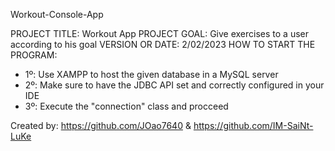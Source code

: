 Workout-Console-App 

PROJECT TITLE: Workout App
PROJECT GOAL: Give exercises to a user according to his goal 
VERSION OR DATE: 2/02/2023
HOW TO START THE PROGRAM: 
  - 1º: Use XAMPP to host the given database in a MySQL server
  - 2º: Make sure to have the JDBC API set and correctly configured in your IDE
  - 3º: Execute the "connection" class and procceed
  
Created by: https://github.com/JOao7640 & https://github.com/IM-SaiNt-LuKe
